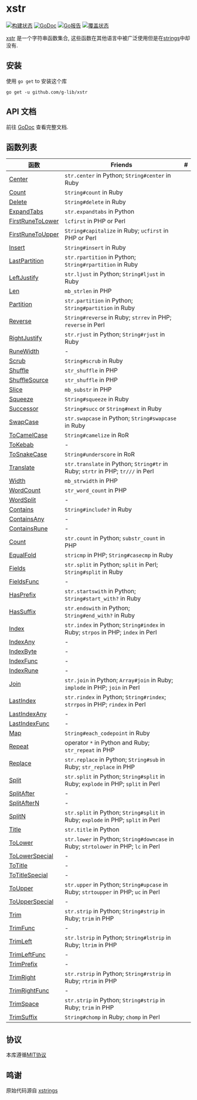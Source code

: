 # xstr #

[![构建状态](https://travis-ci.org/g-lib/xstr.svg?branch=master)](https://travis-ci.com/g-lib/xstr)
[![GoDoc](https://godoc.org/github.com/g-lib/xstr?status.svg)](https://godoc.org/github.com/g-lib/xstr)
[![Go报告](https://goreportcard.com/badge/github.com/g-lib/xstr)](https://goreportcard.com/report/github.com/g-lib/xstr)
[![覆盖状态](https://coveralls.io/repos/github/g-lib/xstr/badge.svg?branch=master)](https://coveralls.io/github/g-lib/xstr?branch=master)

[xstr](https://godoc.org/github.com/g-lib/xstr) 是一个字符串函数集合, 这些函数在其他语言中被广泛使用但是在[strings](http://golang.org/pkg/strings)中却没有.




## 安装 ##

使用 `go get` to 安装这个库

    go get -u github.com/g-lib/xstr

## API 文档 ##

前往 [GoDoc](https://godoc.org/github.com/g-lib/xstr) 查看完整文档.

## 函数列表 ##


| 函数                                                                         | Friends                                                                             | #   |
| ---------------------------------------------------------------------------- | ----------------------------------------------------------------------------------- | --- |
| [Center](https://godoc.org/github.com/g-lib/xstr#Center)                     | `str.center` in Python; `String#center` in Ruby                                     |
| [Count](https://godoc.org/github.com/g-lib/xstr#Count)                       | `String#count` in Ruby                                                              |
| [Delete](https://godoc.org/github.com/g-lib/xstr#Delete)                     | `String#delete` in Ruby                                                             |
| [ExpandTabs](https://godoc.org/github.com/g-lib/xstr#ExpandTabs)             | `str.expandtabs` in Python                                                          |
| [FirstRuneToLower](https://godoc.org/github.com/g-lib/xstr#FirstRuneToLower) | `lcfirst` in PHP or Perl                                                            |
| [FirstRuneToUpper](https://godoc.org/github.com/g-lib/xstr#FirstRuneToUpper) | `String#capitalize` in Ruby; `ucfirst` in PHP or Perl                               |
| [Insert](https://godoc.org/github.com/g-lib/xstr#Insert)                     | `String#insert` in Ruby                                                             |
| [LastPartition](https://godoc.org/github.com/g-lib/xstr#LastPartition)       | `str.rpartition` in Python; `String#rpartition` in Ruby                             |
| [LeftJustify](https://godoc.org/github.com/g-lib/xstr#LeftJustify)           | `str.ljust` in Python; `String#ljust` in Ruby                                       |
| [Len](https://godoc.org/github.com/g-lib/xstr#Len)                           | `mb_strlen` in PHP                                                                  |
| [Partition](https://godoc.org/github.com/g-lib/xstr#Partition)               | `str.partition` in Python; `String#partition` in Ruby                               |
| [Reverse](https://godoc.org/github.com/g-lib/xstr#Reverse)                   | `String#reverse` in Ruby; `strrev` in PHP; `reverse` in Perl                        |
| [RightJustify](https://godoc.org/github.com/g-lib/xstr#RightJustify)         | `str.rjust` in Python; `String#rjust` in Ruby                                       |
| [RuneWidth](https://godoc.org/github.com/g-lib/xstr#RuneWidth)               | -                                                                                   |
| [Scrub](https://godoc.org/github.com/g-lib/xstr#Scrub)                       | `String#scrub` in Ruby                                                              |
| [Shuffle](https://godoc.org/github.com/g-lib/xstr#Shuffle)                   | `str_shuffle` in PHP                                                                |
| [ShuffleSource](https://godoc.org/github.com/g-lib/xstr#ShuffleSource)       | `str_shuffle` in PHP                                                                |
| [Slice](https://godoc.org/github.com/g-lib/xstr#Slice)                       | `mb_substr` in PHP                                                                  |
| [Squeeze](https://godoc.org/github.com/g-lib/xstr#Squeeze)                   | `String#squeeze` in Ruby                                                            |
| [Successor](https://godoc.org/github.com/g-lib/xstr#Successor)               | `String#succ` or `String#next` in Ruby                                              |
| [SwapCase](https://godoc.org/github.com/g-lib/xstr#SwapCase)                 | `str.swapcase` in Python; `String#swapcase` in Ruby                                 |
| [ToCamelCase](https://godoc.org/github.com/g-lib/xstr#ToCamelCase)           | `String#camelize` in RoR                                                            |
| [ToKebab](https://godoc.org/github.com/g-lib/xstr#ToKebabCase)               | -                                                                                   |
| [ToSnakeCase](https://godoc.org/github.com/g-lib/xstr#ToSnakeCase)           | `String#underscore` in RoR                                                          |
| [Translate](https://godoc.org/github.com/g-lib/xstr#Translate)               | `str.translate` in Python; `String#tr` in Ruby; `strtr` in PHP; `tr///` in Perl     |
| [Width](https://godoc.org/github.com/g-lib/xstr#Width)                       | `mb_strwidth` in PHP                                                                |
| [WordCount](https://godoc.org/github.com/g-lib/xstr#WordCount)               | `str_word_count` in PHP                                                             |
| [WordSplit](https://godoc.org/github.com/g-lib/xstr#WordSplit)               | -                                                                                   |
| [Contains](http://golang.org/pkg/strings/#Contains)                          | `String#include?` in Ruby                                                           |
| [ContainsAny](http://golang.org/pkg/strings/#ContainsAny)                    | -                                                                                   |
| [ContainsRune](http://golang.org/pkg/strings/#ContainsRune)                  | -                                                                                   |
| [Count](http://golang.org/pkg/strings/#Count)                                | `str.count` in Python; `substr_count` in PHP                                        |
| [EqualFold](http://golang.org/pkg/strings/#EqualFold)                        | `stricmp` in PHP; `String#casecmp` in Ruby                                          |
| [Fields](http://golang.org/pkg/strings/#Fields)                              | `str.split` in Python; `split` in Perl; `String#split` in Ruby                      |
| [FieldsFunc](http://golang.org/pkg/strings/#FieldsFunc)                      | -                                                                                   |
| [HasPrefix](http://golang.org/pkg/strings/#HasPrefix)                        | `str.startswith` in Python; `String#start_with?` in Ruby                            |
| [HasSuffix](http://golang.org/pkg/strings/#HasSuffix)                        | `str.endswith` in Python; `String#end_with?` in Ruby                                |
| [Index](http://golang.org/pkg/strings/#Index)                                | `str.index` in Python; `String#index` in Ruby; `strpos` in PHP; `index` in Perl     |
| [IndexAny](http://golang.org/pkg/strings/#IndexAny)                          | -                                                                                   |
| [IndexByte](http://golang.org/pkg/strings/#IndexByte)                        | -                                                                                   |
| [IndexFunc](http://golang.org/pkg/strings/#IndexFunc)                        | -                                                                                   |
| [IndexRune](http://golang.org/pkg/strings/#IndexRune)                        | -                                                                                   |
| [Join](http://golang.org/pkg/strings/#Join)                                  | `str.join` in Python; `Array#join` in Ruby; `implode` in PHP; `join` in Perl        |
| [LastIndex](http://golang.org/pkg/strings/#LastIndex)                        | `str.rindex` in Python; `String#rindex`; `strrpos` in PHP; `rindex` in Perl         |
| [LastIndexAny](http://golang.org/pkg/strings/#LastIndexAny)                  | -                                                                                   |
| [LastIndexFunc](http://golang.org/pkg/strings/#LastIndexFunc)                | -                                                                                   |
| [Map](http://golang.org/pkg/strings/#Map)                                    | `String#each_codepoint` in Ruby                                                     |
| [Repeat](http://golang.org/pkg/strings/#Repeat)                              | operator `*` in Python and Ruby; `str_repeat` in PHP                                |
| [Replace](http://golang.org/pkg/strings/#Replace)                            | `str.replace` in Python; `String#sub` in Ruby; `str_replace` in PHP                 |
| [Split](http://golang.org/pkg/strings/#Split)                                | `str.split` in Python; `String#split` in Ruby; `explode` in PHP; `split` in Perl    |
| [SplitAfter](http://golang.org/pkg/strings/#SplitAfter)                      | -                                                                                   |
| [SplitAfterN](http://golang.org/pkg/strings/#SplitAfterN)                    | -                                                                                   |
| [SplitN](http://golang.org/pkg/strings/#SplitN)                              | `str.split` in Python; `String#split` in Ruby; `explode` in PHP; `split` in Perl    |
| [Title](http://golang.org/pkg/strings/#Title)                                | `str.title` in Python                                                               |
| [ToLower](http://golang.org/pkg/strings/#ToLower)                            | `str.lower` in Python; `String#downcase` in Ruby; `strtolower` in PHP; `lc` in Perl |
| [ToLowerSpecial](http://golang.org/pkg/strings/#ToLowerSpecial)              | -                                                                                   |
| [ToTitle](http://golang.org/pkg/strings/#ToTitle)                            | -                                                                                   |
| [ToTitleSpecial](http://golang.org/pkg/strings/#ToTitleSpecial)              | -                                                                                   |
| [ToUpper](http://golang.org/pkg/strings/#ToUpper)                            | `str.upper` in Python; `String#upcase` in Ruby; `strtoupper` in PHP; `uc` in Perl   |
| [ToUpperSpecial](http://golang.org/pkg/strings/#ToUpperSpecial)              | -                                                                                   |
| [Trim](http://golang.org/pkg/strings/#Trim)                                  | `str.strip` in Python; `String#strip` in Ruby; `trim` in PHP                        |
| [TrimFunc](http://golang.org/pkg/strings/#TrimFunc)                          | -                                                                                   |
| [TrimLeft](http://golang.org/pkg/strings/#TrimLeft)                          | `str.lstrip` in Python; `String#lstrip` in Ruby; `ltrim` in PHP                     |
| [TrimLeftFunc](http://golang.org/pkg/strings/#TrimLeftFunc)                  | -                                                                                   |
| [TrimPrefix](http://golang.org/pkg/strings/#TrimPrefix)                      | -                                                                                   |
| [TrimRight](http://golang.org/pkg/strings/#TrimRight)                        | `str.rstrip` in Python; `String#rstrip` in Ruby; `rtrim` in PHP                     |
| [TrimRightFunc](http://golang.org/pkg/strings/#TrimRightFunc)                | -                                                                                   |
| [TrimSpace](http://golang.org/pkg/strings/#TrimSpace)                        | `str.strip` in Python; `String#strip` in Ruby; `trim` in PHP                        |
| [TrimSuffix](http://golang.org/pkg/strings/#TrimSuffix)                      | `String#chomp` in Ruby; `chomp` in Perl                                             |

## 协议 ##

本库遵循[MIT协议](./LICENSE)

## 鸣谢 ##

原始代码源自 [xstrings](https://github.com/g-lib/xstrings)
